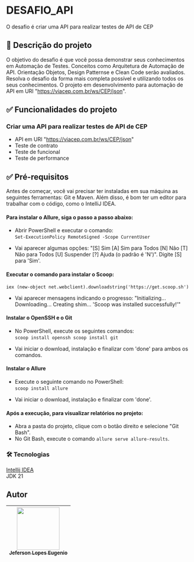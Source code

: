# DESAFIO_API
O desafio é criar uma API para realizar testes de API de CEP
## 📄 Descrição do projeto
O objetivo do desafio é que você possa demonstrar seus conhecimentos em Automação de Testes.
Conceitos como Arquitetura de Automação de API. Orientação Objetos, Design Patternse e Clean Code serão avaliados.
Resolva o desafio da forma mais completa possível e utilizando todos os seus conhecimentos. O projeto em desenvolvimento para automação de API em URI "https://viacep.com.br/ws/CEP/json".
## ✅ Funcionalidades do projeto
### Criar uma API para realizar testes de API de CEP
* API em URI "https://viacep.com.br/ws/CEP/json"
* Teste de contrato
* Teste de funcional
* Teste de performance
## ✅ Pré-requisitos
Antes de começar, você vai precisar ter instaladas em sua máquina as seguintes ferramentas: Git e Maven.
Além disso, é bom ter um editor para trabalhar com o código, como o IntelliJ IDEA.

#### Para instalar o Allure, siga o passo a passo abaixo:
* Abrir PowerShell e executar o comando: <br>
``` Set-ExecutionPolicy RemoteSigned -Scope CurrentUser ``` <br>
- Vai aparecer algumas opções: "[S] Sim [A] Sim para Todos [N] Não [T] Não para Todos [U] Suspender [?] Ajuda (o padrão é 'N')". Digite [S] para 'Sim'. <br>
#### Executar o comando para instalar o Scoop: 
`` iex (new-object net.webclient).downloadstring('https://get.scoop.sh') `` <br>
- Vai aparecer mensagens indicando o progresso: "Initializing... Downloading... Creating shim... 'Scoop was installed successfully!'" <br>
#### Instalar o OpenSSH e o Git
* No PowerShell, execute os seguintes comandos: <br>
`` scoop install openssh
scoop install git `` <br>
- Vai iniciar o download, instalação e finalizar com 'done' para ambos os comandos. <br>
#### Instalar o Allure
* Execute o seguinte comando no PowerShell: <br>
`` scoop install allure ``
- Vai iniciar o download, instalação e finalizar com 'done'.
#### Após a execução, para visualizar relatórios no projeto:
* Abra a pasta do projeto, clique com o botão direito e selecione "Git Bash".
* No Git Bash, execute o comando ``allure serve allure-results``.
### 🛠 Tecnologias
[Intellij IDEA](https://www.jetbrains.com/pt-br/idea/) <br>
JDK 21
## Autor
| [<img src="https://avatars.githubusercontent.com/u/122066021?v=4" width=115><br><sub>Jeferson Lopes Eugenio</sub>](https://github.com/JefersonEuenio) |
| :---: |